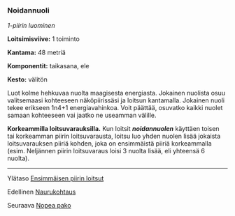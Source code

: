 ### Noidannuoli

*1-piirin luominen*

**Loitsimisviive:** 1 toiminto

**Kantama:** 48 metriä

**Komponentit:** taikasana, ele

**Kesto:** välitön

Luot kolme hehkuvaa nuolta maagisesta energiasta. Jokainen
nuolista osuu valitsemaasi kohteeseen näköpiirissäsi ja loitsun
kantamalla. Jokainen nuoli tekee erikseen 1n4+1 energiavahinkoa.
Voit päättää, osuvatko kaikki nuolet samaan kohteeseen vai
jaatko ne useamman välille.

**Korkeammilla loitsuvarauksilla.** Kun loitsit ***noidannuolen***
käyttäen toisen tai korkeamman piirin loitsuvarausta, loitsu luo
yhden nuolen lisää jokaista loitsuvarauksen piiriä kohden, joka
on ensimmäistä piiriä korkeammalla (esim. Neljännen piirin
loitsuvaraus loisi 3 nuolta lisää, eli yhteensä 6 nuolta).

----

Ylätaso [Ensimmäisen piirin loitsut](1_piirin_loitsut.md)

Edellinen [Naurukohtaus](Naurukohtaus.md)

Seuraava [Nopea pako](Nopea_pako.md)